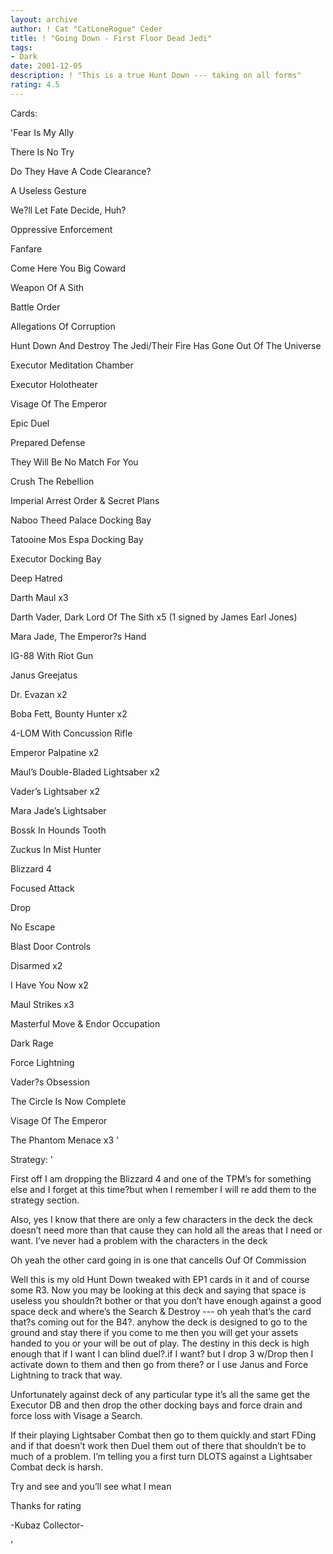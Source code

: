 ```yaml
---
layout: archive
author: ! Cat "CatLoneRogue" Ceder
title: ! "Going Down - First Floor Dead Jedi"
tags:
- Dark
date: 2001-12-05
description: ! "This is a true Hunt Down --- taking on all forms"
rating: 4.5
---
```

Cards: 

'Fear Is My Ally

There Is No Try

Do They Have A Code Clearance?

A Useless Gesture

We?ll Let Fate Decide, Huh?

Oppressive Enforcement

Fanfare

Come Here You Big Coward

Weapon Of A Sith

Battle Order

Allegations Of Corruption


Hunt Down And Destroy The Jedi/Their Fire Has Gone Out Of The Universe

Executor Meditation Chamber

Executor Holotheater

Visage Of The Emperor

Epic Duel

Prepared Defense

They Will Be No Match For You

Crush The Rebellion

Imperial Arrest Order & Secret Plans


Naboo Theed Palace Docking Bay

Tatooine Mos Espa Docking Bay

Executor Docking Bay


Deep Hatred


Darth Maul x3

Darth Vader, Dark Lord Of The Sith x5 (1 signed by James Earl Jones)

Mara Jade, The Emperor?s Hand

IG-88 With Riot Gun

Janus Greejatus

Dr. Evazan x2

Boba Fett, Bounty Hunter x2

4-LOM With Concussion Rifle

Emperor Palpatine x2


Maul’s Double-Bladed Lightsaber x2

Vader’s Lightsaber x2

Mara Jade’s Lightsaber


Bossk In Hounds Tooth

Zuckus In Mist Hunter

Blizzard 4


Focused Attack

Drop

No Escape

Blast Door Controls

Disarmed x2

I Have You Now x2

Maul Strikes x3

Masterful Move & Endor Occupation

Dark Rage

Force Lightning

Vader?s Obsession

The Circle Is Now Complete

Visage Of The Emperor

The Phantom Menace x3 '

Strategy: '

First off I am dropping the Blizzard 4 and one of the TPM’s for something else and I forget at this time?but when I remember I will re add them to the strategy section.


Also, yes I know that there are only a few characters in the deck the deck doesn’t need more than that cause they can hold all the areas that I need or want. I’ve never had a problem with the characters in the deck


Oh yeah the other card going in is one that cancells Ouf Of Commission


Well this is my old Hunt Down tweaked with EP1 cards in it and of course some R3. Now you may be looking at this deck and saying that space is useless you shouldn?t bother or that you don’t have enough against a good space deck and where’s the Search & Destroy --- oh yeah that’s the card that?s coming out for the B4?. anyhow the deck is designed to go to the ground and stay there if you come to me then you will get your assets handed to you or your will be out of play. The destiny in this deck is high enough that if I want I can blind duel?.if I want? but I drop 3 w/Drop then I activate down to them and then go from there? or I use Janus and Force Lightning to track that way.


Unfortunately against deck of any particular type it’s all the same get the Executor DB and then drop the other docking bays and force drain and force loss with Visage a Search.


If their playing Lightsaber Combat then go to them quickly and start FDing and if that doesn’t work then Duel them out of there that shouldn’t be to much of a problem. I’m telling you a first turn DLOTS against a Lightsaber Combat deck is harsh.


Try and see and you’ll see what I mean

Thanks for rating

-Kubaz Collector-


'